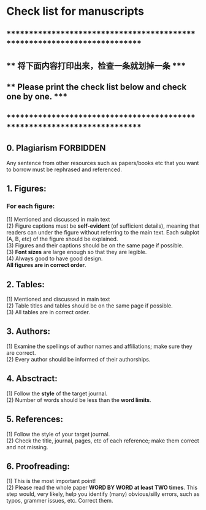 # Check list for manuscripts
## ************************************************************************
## ** 将下面内容打印出来，检查一条就划掉一条 ***
## ** Please print the check list below and check one by one.    ***
## ************************************************************************

## 0. Plagiarism FORBIDDEN
Any sentence from other resources such as papers/books etc that you want to borrow must be rephrased and referenced.

## 1. Figures:
 ### For each figure:
(1) Mentioned and discussed in main text<br>
(2) Figure captions must be **self-evident** (of sufficient details), meaning that readers can under the figure without referring to the main text. Each subplot (A, B, etc) of the figure should be explained. <br>
(3) Figures and their captions should be on the same page if possible.<br>
(3) **Font sizes** are large enough so that they are legible.<br>
(4) Always good to have good design.<br>
**All figures are in correct order**.<br>

## 2. Tables:
(1) Mentioned and discussed in main text<br>
(2) Table titles and tables should be on the same page if possible.<br>
(3) All tables are in correct order.<br>

## 3. Authors:
(1) Examine the spellings of author names and affiliations; make sure they are correct.<br>
(2) Every author should be informed of their authorships.<br>

## 4. Absctract:
(1) Follow the **style** of the target journal.<br>
(2) Number of words should be less than the **word limits**.<br>

## 5. References:
(1) Follow the style of your target journal.<br>
(2) Check the title, journal, pages, etc of each reference; make them correct and not missing.<br>

## 6. Proofreading:
(1) This is the most important point! <br>
(2) Please read the whole paper **WORD BY WORD at least TWO times**. This step would, very likely, help you identify (many) obvious/silly errors, such as typos, grammer issues, etc. Correct them.<br>
